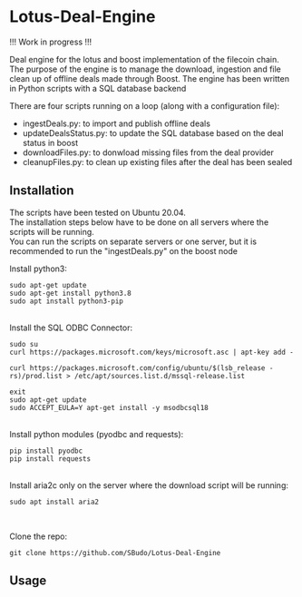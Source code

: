 # Lotus-Deal-Engine

!!! Work in progress !!!

Deal engine for the lotus and boost implementation of the filecoin chain.
The purpose of the engine is to manage the download, ingestion and file clean up of offline deals made through Boost.
The engine has been written in Python scripts with a SQL database backend

There are four scripts running on a loop (along with a configuration file):
- ingestDeals.py: to import and publish offline deals
- updateDealsStatus.py: to update the SQL database based on the deal status in boost
- downloadFiles.py: to donwload missing files from the deal provider
- cleanupFiles.py: to clean up existing files after the deal has been sealed

## Installation
The scripts have been tested on Ubuntu 20.04.<br>
The installation steps below have to be done on all servers where the scripts will be running.<br>
You can run the scripts on separate servers or one server, but it is recommended to run the "ingestDeals.py" on the boost node<br>

Install python3:<br>

```
sudo apt-get update
sudo apt-get install python3.8 
sudo apt install python3-pip
```
<br>
Install the SQL ODBC Connector:<br>

```
sudo su
curl https://packages.microsoft.com/keys/microsoft.asc | apt-key add -

curl https://packages.microsoft.com/config/ubuntu/$(lsb_release -rs)/prod.list > /etc/apt/sources.list.d/mssql-release.list

exit
sudo apt-get update
sudo ACCEPT_EULA=Y apt-get install -y msodbcsql18 
```
<br>
Install python modules (pyodbc and requests):<br>

``` 
pip install pyodbc
pip install requests
```
<br>
Install aria2c only on the server where the download script will be running:<br>

```
sudo apt install aria2
```
<br>

Clone the repo: <br>
```
git clone https://github.com/SBudo/Lotus-Deal-Engine
```

## Usage

